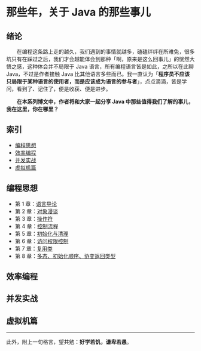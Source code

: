 # 那些年，关于 Java 的那些事儿

## 绪论

　　在编程这条路上走的越久，我们遇到的事情就越多，磕磕绊绊在所难免，很多坑只有在踩过之后，我们才会越能体会到那种「啊，原来是这么回事儿」的恍然大悟之感，这种体会并不局限于 Java 语言，所有编程语言皆是如此，之所以在此聊 Java，不过是作者接触 Java 比其他语言多些而已。我一直认为「**程序员不应该只局限于某种语言的使用者，而是应该成为语言的参与者**」，点点滴滴，皆是学问，看到了、记住了，便是收获、便是进步。

　　**在本系列博文中，作者将和大家一起分享 Java 中那些值得我们了解的事儿，我在这里，你在哪里？**


## 索引

- [编程思想](#编程思想)
- [效率编程](#效率编程)
- [并发实战](#并发实战)
- [虚拟机篇](#虚拟机篇)

## 编程思想

- 第 1 章：[语言导论](https://github.com/guobinhit/java-skills/blob/master/articles/programming-thought/language-guide.md)
- 第 2 章：[对象漫谈](https://github.com/guobinhit/java-skills/blob/master/articles/programming-thought/object-ramble.md)
- 第 3 章：[操作符](https://github.com/guobinhit/java-skills/blob/master/articles/programming-thought/operator.md)
- 第 4 章：[控制流程](https://github.com/guobinhit/java-skills/blob/master/articles/programming-thought/control-process.md)
- 第 5 章：[初始化与清理](https://github.com/guobinhit/java-skills/blob/master/articles/programming-thought/initial-and-clean.md)
- 第 6 章：[访问权限控制](https://github.com/guobinhit/java-skills/blob/master/articles/programming-thought/access-rights.md)
- 第 7 章：[复用类](https://github.com/guobinhit/java-skills/blob/master/articles/programming-thought/reuse-class.md)
- 第 8 章：[多态、初始化顺序、协变返回类型](https://github.com/guobinhit/java-skills/blob/master/articles/programming-thought/polymorphic.md)

## 效率编程


## 并发实战


## 虚拟机篇


----------

此外，附上一句格言，望共勉：**好学若饥，谦卑若愚**。
